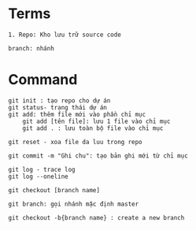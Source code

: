 # Terms
    1. Repo: Kho lưu trữ source code

    branch: nhánh 
# Command
    git init : tạo repo cho dự án
    git status- trạng thái dự án
    git add: thêm file mới vào phần chỉ mục
        git add [tên file]: lưu 1 file vào chỉ mục
        git add . : lưu toàn bộ file vào chỉ mục

    git reset - xoa file da luu trong repo

    git commit -m "Ghi chu": tạo bản ghi mới từ chỉ mục
    
    git log - trace log
    git log --oneline

    git checkout [branch name]

    git branch: gọi nhánh mặc định master

    git checkout -b{branch name} : create a new branch